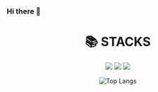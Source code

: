 ### Hi there 👋
<div align=center><h1>📚 STACKS</h1></div>

<div align=center> 
  <img src="https://img.shields.io/badge/kotlin-7F52FF?style=for-the-badge&logo=kotlin&logoColor=white">
  <img src="https://img.shields.io/badge/c++-00599C?style=for-the-badge&logo=c%2B%2B&logoColor=white">
  <img src="https://img.shields.io/badge/python-3776AB?style=for-the-badge&logo=python&logoColor=white"> 
  
  <br>
  
  ![Top Langs](https://github-readme-stats.vercel.app/api/top-langs/?username=hgy2124&layout=compact&theme=radical)
  

</div>




